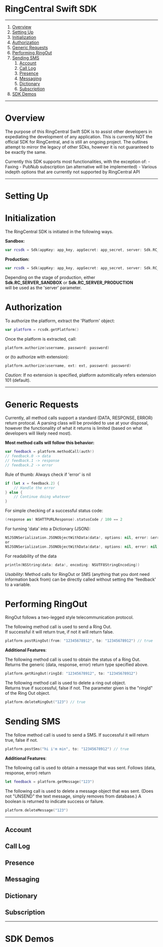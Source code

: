 RingCentral Swift SDK
=====================

***

1. [Overview](#overview)
2. [Setting Up](#setting-up)
3. [Initialization](#initialization)
4. [Authorization](#authorization)
5. [Generic Requests](#generic-requests)
6. [Performing RingOut](#performing-ringout)
7. [Sending SMS](#sending-sms)
    1. [Account](#account)
    2. [Call Log](#call-log)
    3. [Presence](#presence)
    4. [Messaging](#messaging)
    5. [Dictionary](#dictionary)
    6. [Subscription](#subscription)
8. [SDK Demos](#sdk-demos)


***

# Overview

The purpose of this RingCentral Swift SDK is to assist other developers in expediating the
development of any application. This is currently NOT the official SDK for RingCentral,
and is still an ongoing project. The outlines attempt to mirror the legacy of other SDks,
however it is not guaranteed to be exactly the same.

Currently this SDK supports most functionalities, with the exception of:
    - Faxing
    - PubNub subscription (an alternative will be implemented)
    - Various indepth options that are currently not supported by RingCentral API

***

# Setting Up

# Initialization

The RingCentral SDK is initiated in the following ways.

**Sandbox:**
```swift
var rcsdk = Sdk(appKey: app_key, appSecret: app_secret, server: Sdk.RC_SERVER_SANDBOX)
```

**Production:**
```swift
var rcsdk = Sdk(appKey: app_key, appSecret: app_secret, server: Sdk.RC_SERVER_PRODUCTION)
```

Depending on the stage of production, either                                        
**Sdk.RC_SERVER_SANDBOX** or **Sdk.RC_SERVER_PRODUCTION**                                   
will be used as the 'server' parameter.

# Authorization

To authorize the platform, extract the 'Platform' object:

```swift
var platform = rcsdk.getPlatform()
```

Once the platform is extracted, call:

```swift
platform.authorize(username, password: password)
```
or (to authorize with extension):
```swift
platform.authorize(username, ext: ext, password: password)
```
*Caution*: If no extension is specified, platform automitically refers extension 101 (default).
***

# Generic Requests

Currently, all method calls support a standard (DATA, RESPONSE, ERROR) return protocal.
A parsing class will be provided to use at your disposal, however the functionality of
what it returns is limited (based on what developers will likely need most).

**Most method calls will follow this behavior:**
```swift
var feedback = platform.methodCall(auth!)
// feedback.0 -> data
// feedback.1 -> response
// feedback.2 -> error

```


Rule of thumb: Always check if 'error' is nil
```swift
if (let x = feedback.2) {
    // Handle the error
} else {
    // Continue doing whatever
}
```

For simple checking of a successful status code:
```swift
(response as! NSHTTPURLResponse).statusCode / 100 == 2
```

For turning 'data' into a Dictionary (JSON):
```swift
NSJSONSerialization.JSONObjectWithData(data!, options: nil, error: &errors) as! NSDictionary
or 
NSJSONSerialization.JSONObjectWithData(data!, options: nil, error: nil) as! NSDictionary
```

For readability of the data
```swift
println(NSString(data: data!, encoding: NSUTF8StringEncoding))
```
*Usability*: Method calls for RingOut or SMS (anything that you dont need information back from)
can be directly called without setting the 'feedback' to a variable.

# Performing RingOut

RingOut follows a two-legged style telecommunication protocol.                  
                                                                                
The following method call is used to send a Ring Out.                           
If successful it will return true, if not it will return false.
```swift
platform.postRingOut(from: "12345678912", to: "12345678912") // true
```

**Additional Features**:
                                                                                
The following method call is used to obtain the status of a Ring Out.           
Returns the generic (data, response, error) return type specified above.        
```swift
platform.getRingOut(ringId: "12345678912", to: "12345678912")
```
                                                                                
The following method call is used to delete a ring out object.                  
Returns true if successful, false if not.
The parameter given is the "ringId" of the Ring Out object.
```swift
platform.deleteRingOut("123") // true
```

# Sending SMS

The follow method call is used to send a SMS.
If successful it will return true, false if not.
```swift
platform.postSms("hi i'm min", to: "12345678912") // true
```

**Additional Features**:

The following call is used to obtain a message that was sent.
Follows (data, response, error) return
```swift
let feedback = platform.getMessage("123")
```

The following call is used to delete a message object that was sent.
(Does not "UNSEND" the text message, simply removes from database.)
A boolean is returned to indicate success or failure.
```swift
platform.deleteMessage("123")
```

***

## Account

## Call Log

## Presence

## Messaging

## Dictionary

## Subscription

***

# SDK Demos